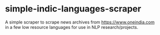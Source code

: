 # simple-indic-languages-scraper
A simple scraper to scrape news archives from https://www.oneindia.com in a few low resource languages for use in NLP research/projects.
